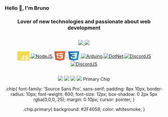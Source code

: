 ### Hello 👋, I'm Bruno

<div align="center">
  <h3>Lover of new technologies and passionate about web development</h3>
</div>

##

<div align="center">
  <a href="https://github.com/edcnogueira">
  <img height="160em" src="https://github-readme-stats.vercel.app/api?username=brunoelias08&show_icons=true&theme=dracula&include_all_commits=true&count_private=true"/>
  <img height="160em" src="https://github-readme-stats.vercel.app/api/top-langs/?username=brunoelias08&layout=compact&langs_count=7&theme=dracula"/>
</div>

  
<div align="center" style="display: inline_block"><br>
  <img align="center" alt="Js" height="30" width="40" src="https://raw.githubusercontent.com/devicons/devicon/master/icons/javascript/javascript-plain.svg">
  <img align="center" alt="NodeJS" height="30" width="40" src="https://cdn.jsdelivr.net/gh/devicons/devicon/icons/nodejs/nodejs-original.svg">     
  <img align="center" alt="HTML" height="30" width="40" src="https://raw.githubusercontent.com/devicons/devicon/master/icons/html5/html5-original.svg">
  <img align="center" alt="CSS" height="30" width="40" src="https://raw.githubusercontent.com/devicons/devicon/master/icons/css3/css3-original.svg">
  <img align="center" alt="Arduino" height="30" width="40" src="https://cdn.jsdelivr.net/gh/devicons/devicon/icons/arduino/arduino-original.svg">
  <img align="center" alt="DotNet" height="30" width="40" src="https://cdn.jsdelivr.net/gh/devicons/devicon/icons/dotnetcore/dotnetcore-original.svg">
  <img align="center" alt="DiscordJS" height="30" width="40" src="https://cdn.jsdelivr.net/gh/devicons/devicon/icons/discordjs/discordjs-original.svg">
  <img align="center" alt="DiscordJS" height="30" width="40" src="https://cdn.jsdelivr.net/gh/devicons/devicon/icons/postgresql/postgresql-original.svg">
  
  
</div>
  
  ##
  
  <div align="center"> 
  <a href="https://www.instagram.com/brunoelias08/" target="_blank"><img src="https://img.shields.io/badge/-Instagram-%23E4405F?style=for-the-badge&logo=instagram&logoColor=white" target="_blank"></a>
  <a href = "mailto:bruno2elias@hotmail.com"><img src="https://img.shields.io/badge/Microsoft_Outlook-0078D4?style=for-the-badge&logoColor=white" target="_blank"></a>
  <a href="https://www.linkedin.com/in/bruno-elias-672b92150" target="_blank"><img src="https://img.shields.io/badge/-LinkedIn-%230077B5?style=for-the-badge&logo=linkedin&logoColor=white" target="_blank"></a> 
  <a href="https://lotus084.com/" target="_blank"><img src="https://img.shields.io/badge/-Instagram-%23E4405F?style=for-the-badge&logoColor=white" target="_blank"></a>
	<span class="chip primary">
		Primary Chip 
	</span>

.chip{
	font-family: 'Source Sans Pro', sans-serif;
	padding: 8px 10px;
	border-radius: 10px;
	font-weight: 600;
	font-size: 12px;
	box-shadow: 0 2px 5px rgba(0,0,0,.25);
	margin: 0 10px;
	cursor: pointer;
}

.chip.primary{
	background: #2F4058;
	color: whitesmoke;
}
    
    
    	
